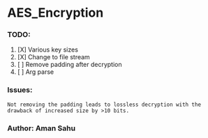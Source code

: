 # AES_Encryption

  ### TODO: 
  1. [X] Various key sizes
  2. [X] Change to file stream
  3. [ ] Remove padding after decryption
  4. [ ] Arg parse

  ### Issues:
    Not removing the padding leads to lossless decryption with the drawback of increased size by >10 bits.
### Author: Aman Sahu
